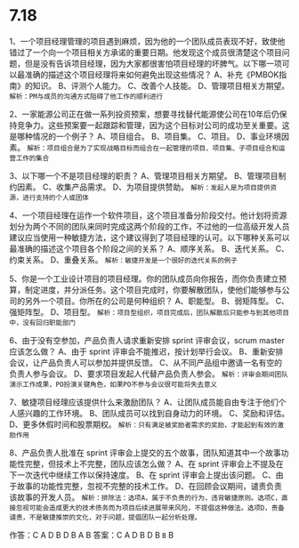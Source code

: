 # 7.18

1、一个项目经理管理的项目遇到麻烦，因为他的一个团队成员表现不好，致使他错过了一个向一个项目相关方承诺的重要日期。他发现这个成员很清楚这个项目问题，但是没有告诉项目经理，因为大家都很害怕项目经理的坏脾气。以下哪一项可以最准确的描述这个项目经理将来如何避免出现这些情况？
A、补充《PMBOK指南》的知识。
B、评测个人能力。
C、改善个人技能。
D、管理项目相关方期望。
`解析：PM与成员的沟通方式阻碍了他工作的顺利进行`

2、一家能源公司正在做一系列投资预案，想要寻找替代能源使公司在10年后仍保持竞争力。这些预案要一起跟踪和管理，因为这个目标对公司的成功至关重要。这是哪种情况的一个例子？
A、项目组合。
B、项目集。
C、项目。
D、事业环境因素。
`解析：项目组合是为了实现战略目标而组合在一起管理的项目、项目集、子项目组合和运营工作的集合`

3、以下哪一个不是项目经理的职责？
A、管理项目相关方期望。
B、管理项目制约因素。
C、收集产品需求。
D、为项目提供赞助。
`解析：发起人是为项目提供资源，进行支持的个人或团体`

4、一个项目经理在运作一个软件项目，这个项目准备分阶段交付。他计划将资源划分为两个不同的团队来同时完成这两个阶段的工作，不过他的一位高级开发人员建议应当使用一种敏捷方法，这个建议得到了项目经理的认可。以下哪种关系可以最准确的描述这个项目各个阶段之间的关系？
A、顺序关系。
B、迭代关系。
C、约束关系。
D、重叠关系。
`解析：敏捷开发是一个很好的迭代关系的例子`

5、你是一个工业设计项目的项目经理。你的团队成员向你报告，而你负责建立预算，制定进度，并分派任务。这个项目完成时，你要解散团队，使他们能够参与公司的另外一个项目。你所在的公司是何种组织？
A、职能型。
B、弱矩阵型。
C、强矩阵型。
D、项目型。
`解析：项目型组织，项目完成后，团队解散后只能参与到其他项目中，没有回归职能部门`

6、由于没有空参加，产品负责人请求重新安排 sprint 评审会议，scrum master 应该怎么做？
A、由于 sprint 评审会不能推迟，按计划举行会议。
B、重新安排会议，让产品负责人可以参加并提供反馈。
C、从不同产品组中邀请一名有空的负责人参与会议。
D、要求项目发起人代替产品负责人参会。
`解析：评审会期间团队演示工作成果，PO扮演关键角色，如果PO不参与会议很可能将失去意义`

7、敏捷项目经理应该提供什么来激励团队？
A、让团队成员能自由专注于他们个人感兴趣的工作环境。
B、团队成员可以找到自身动力的环境。
C、奖励和评估。
D、更多休假时间和股票期权。
`解析：只有满足被奖励者需求的奖励，才能起到有效的激励作用`

8、产品负责人批准在 sprint 评审会上提交的五个故事，团队知道其中一个故事功能性完整，但技术上不完整，团队应该怎么做？
A、在 sprint 评审会上不提及在下一次迭代中继续工作以保持速度。
B、在 sprint 评审会上提出该问题。
C、由于故事的功能性完整，忽视不完整的技术工作。
D、在回顾会议期间，谴责负责该故事的开发人员。
`解析：排除法：选项A，属于不负责的行为，违背敏捷原则。选项C，直接忽视可能会造成更大的技术债务而为项目后续进展带来风险，不提倡这种做法。选项D，责备谴责，不是敏捷推崇的文化，对于问题，提倡团队一起分析处理。`

作答：C A D B D B  A  B
答案：C A D B D B `B` B
